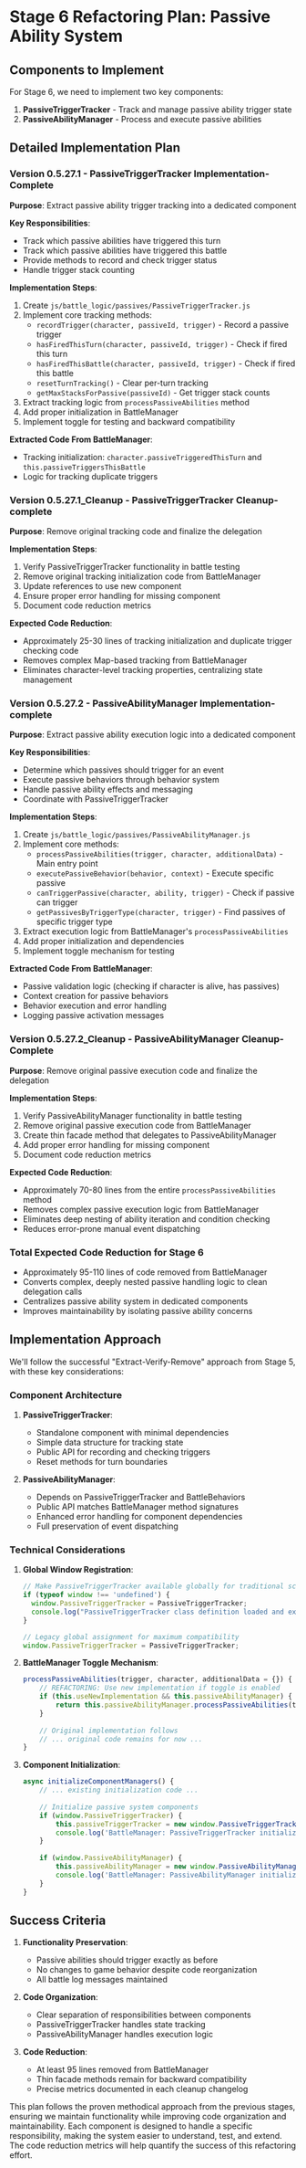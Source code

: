 # Stage 6 Refactoring Plan: Passive Ability System

## Components to Implement

For Stage 6, we need to implement two key components:

1. **PassiveTriggerTracker** - Track and manage passive ability trigger state
2. **PassiveAbilityManager** - Process and execute passive abilities

## Detailed Implementation Plan

### Version 0.5.27.1 - PassiveTriggerTracker Implementation- Complete

**Purpose**: Extract passive ability trigger tracking into a dedicated component

**Key Responsibilities**:
- Track which passive abilities have triggered this turn
- Track which passive abilities have triggered this battle
- Provide methods to record and check trigger status
- Handle trigger stack counting

**Implementation Steps**:
1. Create `js/battle_logic/passives/PassiveTriggerTracker.js`
2. Implement core tracking methods:
   - `recordTrigger(character, passiveId, trigger)` - Record a passive trigger
   - `hasFiredThisTurn(character, passiveId, trigger)` - Check if fired this turn
   - `hasFiredThisBattle(character, passiveId, trigger)` - Check if fired this battle
   - `resetTurnTracking()` - Clear per-turn tracking
   - `getMaxStacksForPassive(passiveId)` - Get trigger stack counts
3. Extract tracking logic from `processPassiveAbilities` method
4. Add proper initialization in BattleManager
5. Implement toggle for testing and backward compatibility

**Extracted Code From BattleManager**:
- Tracking initialization: `character.passiveTriggeredThisTurn` and `this.passiveTriggersThisBattle`
- Logic for tracking duplicate triggers

### Version 0.5.27.1_Cleanup - PassiveTriggerTracker Cleanup- complete

**Purpose**: Remove original tracking code and finalize the delegation

**Implementation Steps**:
1. Verify PassiveTriggerTracker functionality in battle testing
2. Remove original tracking initialization code from BattleManager
3. Update references to use new component
4. Ensure proper error handling for missing component
5. Document code reduction metrics

**Expected Code Reduction**:
- Approximately 25-30 lines of tracking initialization and duplicate trigger checking code
- Removes complex Map-based tracking from BattleManager
- Eliminates character-level tracking properties, centralizing state management

### Version 0.5.27.2 - PassiveAbilityManager Implementation- complete

**Purpose**: Extract passive ability execution logic into a dedicated component

**Key Responsibilities**:
- Determine which passives should trigger for an event
- Execute passive behaviors through behavior system
- Handle passive ability effects and messaging
- Coordinate with PassiveTriggerTracker

**Implementation Steps**:
1. Create `js/battle_logic/passives/PassiveAbilityManager.js`
2. Implement core methods:
   - `processPassiveAbilities(trigger, character, additionalData)` - Main entry point
   - `executePassiveBehavior(behavior, context)` - Execute specific passive
   - `canTriggerPassive(character, ability, trigger)` - Check if passive can trigger
   - `getPassivesByTriggerType(character, trigger)` - Find passives of specific trigger type
3. Extract execution logic from BattleManager's `processPassiveAbilities`
4. Add proper initialization and dependencies
5. Implement toggle mechanism for testing

**Extracted Code From BattleManager**:
- Passive validation logic (checking if character is alive, has passives)
- Context creation for passive behaviors
- Behavior execution and error handling
- Logging passive activation messages

### Version 0.5.27.2_Cleanup - PassiveAbilityManager Cleanup- Complete

**Purpose**: Remove original passive execution code and finalize the delegation

**Implementation Steps**:
1. Verify PassiveAbilityManager functionality in battle testing
2. Remove original passive execution code from BattleManager
3. Create thin facade method that delegates to PassiveAbilityManager
4. Add proper error handling for missing component
5. Document code reduction metrics

**Expected Code Reduction**:
- Approximately 70-80 lines from the entire `processPassiveAbilities` method
- Removes complex passive execution logic from BattleManager
- Eliminates deep nesting of ability iteration and condition checking
- Reduces error-prone manual event dispatching

### Total Expected Code Reduction for Stage 6

- Approximately 95-110 lines of code removed from BattleManager
- Converts complex, deeply nested passive handling logic to clean delegation calls
- Centralizes passive ability system in dedicated components
- Improves maintainability by isolating passive ability concerns

## Implementation Approach

We'll follow the successful "Extract-Verify-Remove" approach from Stage 5, with these key considerations:

### Component Architecture

1. **PassiveTriggerTracker**:
   - Standalone component with minimal dependencies
   - Simple data structure for tracking state
   - Public API for recording and checking triggers
   - Reset methods for turn boundaries

2. **PassiveAbilityManager**:
   - Depends on PassiveTriggerTracker and BattleBehaviors
   - Public API matches BattleManager method signatures
   - Enhanced error handling for component dependencies
   - Full preservation of event dispatching

### Technical Considerations

1. **Global Window Registration**:
   ```javascript
   // Make PassiveTriggerTracker available globally for traditional scripts
   if (typeof window !== 'undefined') {
     window.PassiveTriggerTracker = PassiveTriggerTracker;
     console.log("PassiveTriggerTracker class definition loaded and exported to window.PassiveTriggerTracker");
   }
   
   // Legacy global assignment for maximum compatibility
   window.PassiveTriggerTracker = PassiveTriggerTracker;
   ```

2. **BattleManager Toggle Mechanism**:
   ```javascript
   processPassiveAbilities(trigger, character, additionalData = {}) {
       // REFACTORING: Use new implementation if toggle is enabled
       if (this.useNewImplementation && this.passiveAbilityManager) {
           return this.passiveAbilityManager.processPassiveAbilities(trigger, character, additionalData);
       }
       
       // Original implementation follows
       // ... original code remains for now ...
   }
   ```

3. **Component Initialization**:
   ```javascript
   async initializeComponentManagers() {
       // ... existing initialization code ...
       
       // Initialize passive system components
       if (window.PassiveTriggerTracker) {
           this.passiveTriggerTracker = new window.PassiveTriggerTracker();
           console.log('BattleManager: PassiveTriggerTracker initialized');
       }
       
       if (window.PassiveAbilityManager) {
           this.passiveAbilityManager = new window.PassiveAbilityManager(this, this.passiveTriggerTracker);
           console.log('BattleManager: PassiveAbilityManager initialized');
       }
   }
   ```

## Success Criteria

1. **Functionality Preservation**:
   - Passive abilities should trigger exactly as before
   - No changes to game behavior despite code reorganization
   - All battle log messages maintained

2. **Code Organization**:
   - Clear separation of responsibilities between components
   - PassiveTriggerTracker handles state tracking
   - PassiveAbilityManager handles execution logic

3. **Code Reduction**:
   - At least 95 lines removed from BattleManager
   - Thin facade methods remain for backward compatibility
   - Precise metrics documented in each cleanup changelog



This plan follows the proven methodical approach from the previous stages, ensuring we maintain functionality while improving code organization and maintainability. Each component is designed to handle a specific responsibility, making the system easier to understand, test, and extend. The code reduction metrics will help quantify the success of this refactoring effort.